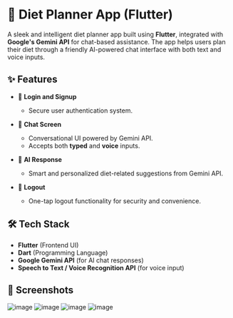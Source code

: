 # 🥗 Diet Planner App (Flutter)

A sleek and intelligent diet planner app built using **Flutter**, integrated with **Google's Gemini API** for chat-based assistance. The app helps users plan their diet through a friendly AI-powered chat interface with both text and voice inputs.

## ✨ Features

- 🔐 **Login and Signup**
  - Secure user authentication system.

- 💬 **Chat Screen**
  - Conversational UI powered by Gemini API.
  - Accepts both **typed** and **voice** inputs.

- 🤖 **AI Response**
  - Smart and personalized diet-related suggestions from Gemini API.

- 🚪 **Logout**
  - One-tap logout functionality for security and convenience.

## 🛠️ Tech Stack

- **Flutter** (Frontend UI)
- **Dart** (Programming Language)
- **Google Gemini API** (for AI chat responses)
- **Speech to Text / Voice Recognition API** (for voice input)

## 📸 Screenshots

![image](https://github.com/user-attachments/assets/2c93e60d-be33-4fb7-80c4-3171a90dc384)
![image](https://github.com/user-attachments/assets/e3f45c7a-6939-4e5f-9a04-acc00e3c7e76)
![image](https://github.com/user-attachments/assets/52f5bc6e-473c-4658-b1bb-190aa08e1305)
![image](https://github.com/user-attachments/assets/3672c317-36af-4f0d-9665-fec7f8bafa55)






